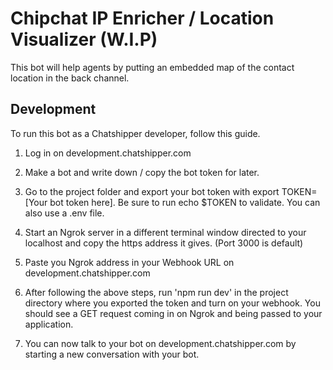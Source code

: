 # Chipchat IP Enricher / Location Visualizer (W.I.P)

This bot will help agents by putting an embedded map of the contact location in the back channel.

## Development

To run this bot as a Chatshipper developer, follow this guide.

1. Log in on development.chatshipper.com

2. Make a bot and write down / copy the bot token for later.

3. Go to the project folder and export your bot token with export TOKEN=[Your bot token here]. Be sure to run echo $TOKEN to validate. You can also use a .env file.

4. Start an Ngrok server in a different terminal window directed to your localhost and copy the https address it gives. (Port 3000 is default)

5. Paste you Ngrok address in your Webhook URL on development.chatshipper.com

6. After following the above steps, run 'npm run dev' in the project directory where you exported the token and turn on your webhook. You should see a GET request coming in on Ngrok and being passed to your application.

7. You can now talk to your bot on development.chatshipper.com by starting a new conversation with your bot.

